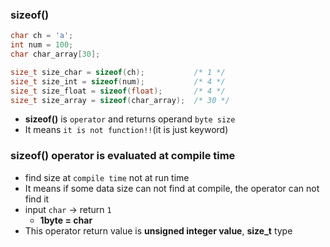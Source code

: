 ### sizeof()
```c
char ch = 'a';
int num = 100;
char char_array[30];

size_t size_char = sizeof(ch);           /* 1 */
size_t size_int = sizeof(num);           /* 4 */
size_t size_float = sizeof(float);       /* 4 */
size_t size_array = sizeof(char_array);  /* 30 */
```
- **sizeof()** is `operator` and returns operand `byte size`
- It means `it is not function!!`(it is just keyword)



### sizeof() operator is evaluated at compile time
- find size at `compile time` not at run time
- It means if some data size can not find at compile, the operator can not find it
- input `char` -> return `1`
    - **1byte = char**
- This operator return value is **unsigned integer value**, **size_t** type

